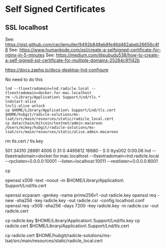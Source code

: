 # Self Signed Certificates

## SSL localhost

See: https://gist.github.com/cecilemuller/9492b848eb8fe46d462abeb26656c4f8
See: https://www.humankode.com/ssl/create-a-selfsigned-certificate-for-nginx-in-5-minutes
See: https://medium.com/@pubudu538/how-to-create-a-self-signed-ssl-certificate-for-multiple-domains-25284c91142b

https://docs.zaphq.io/docs-desktop-lnd-configure

No need to do this
```
lnd --tlsextradomain=lnd.radicle.local --tlsextradomain=docker.for.mac.localhost
rm ~/Library/Application\ Support/Lnd/tls.*
lndstart-alice
lncli-alice unlock
cp $HOME/Library/Application\ Support/Lnd/tls.cert $HOME/hubgit/radicle-solutions/ms-lsat/src/main/resources/static/radicle_local.cert
cp data/chain/bitcoin/testnet/admin.macaroon /Users/mikey/hubgit/radicle-solutions/ms-lsat/src/main/resources/static/alice.admin.macaroon
```


rm tls.cert / tls.key

  501 34310 28981     4006   0  31  0  4495612  16680 -      S                   0 ttys002    0:00.06 lnd --tlsextradomain=docker.for.mac.localhost --tlsextradomain=lnd.radicle.local --rpclisten=0.0.0.0:10001 --listen=localhost:10011 --restlisten=0.0.0.0:8001

cp



openssl x509 -text -noout -in $HOME/Library/Application\ Support/Lnd/tls.cert

openssl ecparam -genkey -name prime256v1 -out radicle.key
openssl req -new -sha256 -key radicle.key -out radicle.csr  -config localhost.conf
openssl req -x509 -sha256 -days 7200 -key radicle.key  -in radicle.csr  -out radicle.cert

cp radicle.key $HOME/Library/Application\ Support/Lnd/tls.key
cp radicle.cert $HOME/Library/Application\ Support/Lnd/tls.cert

cp radicle.cert $HOME/hubgit/radicle-solutions/ms-lsat/src/main/resources/static/radicle_local.cert
